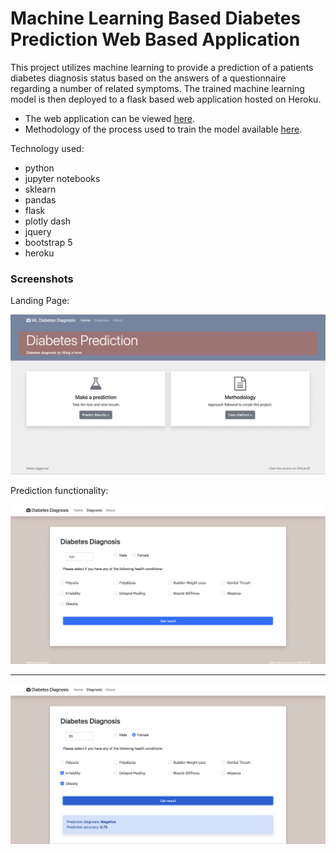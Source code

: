 # Machine Learning Based Diabetes Prediction Web Based Application

This project utilizes machine learning to provide a prediction of a patients diabetes diagnosis status based on the answers of a questionnaire regarding a number of related symptoms. The trained machine learning model is then deployed to a flask based web application hosted on Heroku.

- The web application can be viewed [here](https://protected-savannah-77193.herokuapp.com/).
- Methodology of the process used to train the model available [here](https://protected-savannah-77193.herokuapp.com/about).

Technology used:
- python
- jupyter notebooks
- sklearn
- pandas
- flask
- plotly dash
- jquery
- bootstrap 5
- heroku

### Screenshots

Landing Page:

![Screenshot 1](/screenshots/app_ss1.png)

Prediction functionality:

![Screenshot 2](/screenshots/app_ss2.png)

---
![Screenshot 3](/screenshots/app_ss3.png)



